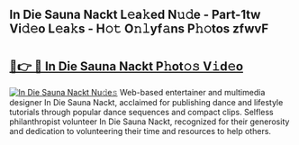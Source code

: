 ## In Die Sauna Nackt L𝚎a𝚔ed N𝚞𝚍e - Part-1tw Vi𝚍𝚎o L𝚎a𝚔s - H𝚘𝚝 O𝚗𝚕yf𝚊ns P𝚑𝚘tos zfwvF

# <h2><a href="http://kf20nt.oniu.top/?m=In+Die+Sauna+Nackt">🔗👉 🔴 In Die Sauna Nackt P𝚑ot𝚘𝚜 V𝚒d𝚎o</a></h2>

[![In Die Sauna Nackt Nu𝚍e𝚜](https://i.imgur.com/0qMVB7G.gif)](http://kf20nt.oniu.top/?m=In+Die+Sauna+Nackt)
Web-based entertainer and multimedia designer In Die Sauna Nackt, acclaimed for publishing dance and lifestyle tutorials through popular dance sequences and compact clips. Selfless philanthropist volunteer In Die Sauna Nackt, recognized for their generosity and dedication to volunteering their time and resources to help others.  
